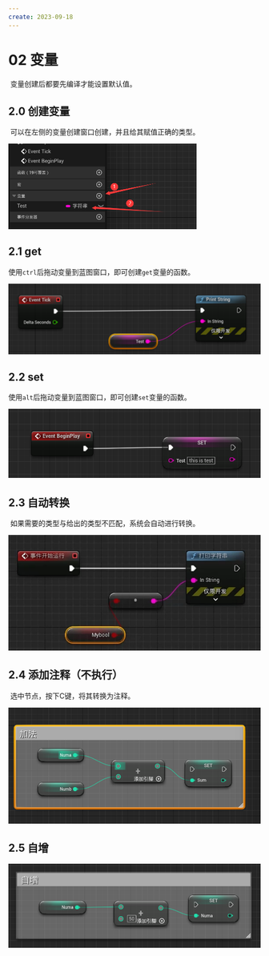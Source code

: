 ```yaml
---
create: 2023-09-18
---
```

# 02 变量

​	变量创建后都要先编译才能设置默认值。

## 2.0 创建变量

​	可以在左侧的变量创建窗口创建，并且给其赋值正确的类型。

<img src="./assets/image-20230918234844152.png" alt="image-20230918234844152" style="zoom:50%;" />

## 2.1 get

​	使用`ctrl`后拖动变量到蓝图窗口，即可创建`get`变量的函数。

<img src="./assets/image-20230918234714605.png" alt="image-20230918234714605" style="zoom: 67%;" />

## 2.2 set

​	使用`alt`后拖动变量到蓝图窗口，即可创建`set`变量的函数。

<img src="./assets/image-20230918234657830.png" alt="image-20230918234657830" style="zoom:67%;" />

## 2.3 自动转换

​	如果需要的类型与给出的类型不匹配，系统会自动进行转换。

<img src="./assets/image-20230918235514513.png" alt="image-20230918235514513" style="zoom: 67%;" />

## 2.4 添加注释（不执行）

​	选中节点，按下C键，将其转换为注释。

<img src="./assets/image-20230919200738162.png" alt="image-20230919200738162" style="zoom: 67%;" />

## 2.5 自增

<img src="./assets/image-20230919201220239.png" alt="image-20230919201220239" style="zoom:67%;" />